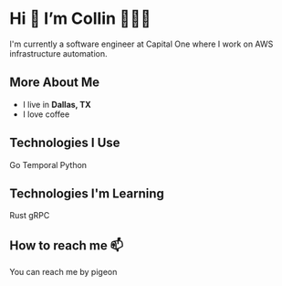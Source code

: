# Hi 👋 I’m Collin 🧑🏻‍💻

I'm currently a software engineer at Capital One where I work on AWS infrastructure automation.

## More About Me

- I live in **Dallas, TX**
- I love coffee

## Technologies I Use

Go
Temporal
Python

## Technologies I'm Learning

Rust
gRPC

## How to reach me 📫

You can reach me by pigeon
